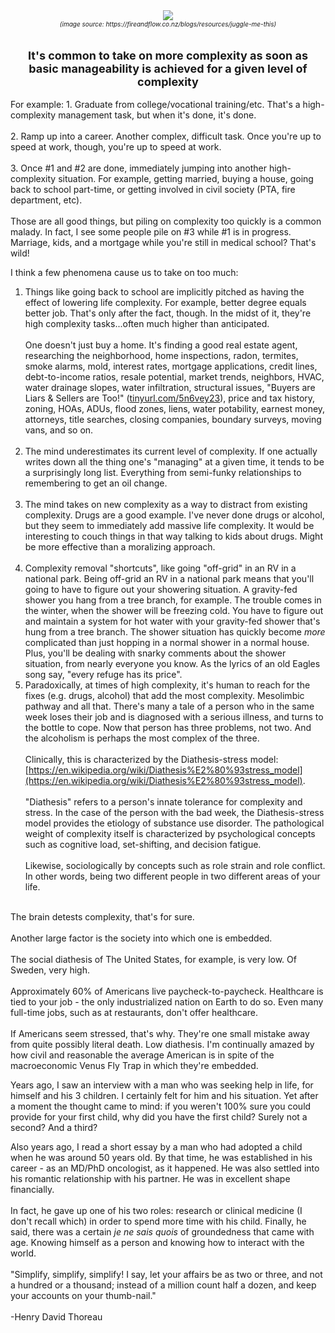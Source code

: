 <div align="center">
  <img src="https://bradleyculley.github.io/images/juggling-while-balancing.jpeg" />
  <div style="font-size: 10px; font-style: italic;">(image source: https://fireandflow.co.nz/blogs/resources/juggle-me-this)</div>
</div>
<br/>
<br/>
<div align="center" style="font-size: 18px; font-weight: bold;">
   It's common to take on more complexity as soon as<br/> basic manageability is achieved for a given level of complexity
</div>

<br/>
For example:
1. Graduate from college/vocational training/etc. That's a high-complexity management task, but when it's done, it's done.<br><br>
2. Ramp up into a career. Another complex, difficult task. Once you're up to speed at work, though, you're up to speed at work.<br><br>
3. Once #1 and #2 are done, immediately jumping into another high-complexity situation.
For example, getting married, buying a house, going back to school part-time, or getting involved in civil society (PTA, fire department, etc).<br/><br/>
Those are all good things, but piling on complexity too quickly is a common malady.
In fact, I see some people pile on #3 while #1 is in progress.
Marriage, kids, and a mortgage while you're still in medical school? That's wild!<br>

   I think a few phenomena cause us to take on too much:
   1. Things like going back to school are implicitly pitched as having the effect of lowering life complexity. For example, better degree equals better job.
   That's only after the fact, though. In the midst of it, they're high complexity tasks...often much higher than anticipated.<br/><br/>
   One doesn't just buy a home. 
   It's finding a good real estate agent, researching the neighborhood, home inspections, radon, termites, smoke alarms, mold, interest rates, mortgage applications, credit lines, debt-to-income ratios, resale potential, market trends, neighbors, HVAC, water drainage slopes, water infiltration, structural issues, "Buyers are Liars & Sellers are Too!" ([tinyurl.com/5n6vey23](http://tinyurl.com/5n6vey23)), price and tax history, zoning, HOAs, ADUs, flood zones, liens, water potability, earnest money, attorneys, title searches, closing companies, boundary surveys, moving vans, and so on.<br/><br/>
   2. The mind underestimates its current level of complexity. If one actually writes down all the thing one's "managing" at a given time, it tends to be a surprisingly long list.
   Everything from semi-funky relationships to remembering to get an oil change.<br/><br/>
   3. The mind takes on new complexity as a way to distract from existing complexity. Drugs are a good example.
   I've never done drugs or alcohol, but they seem to immediately add massive life complexity.
   It would be interesting to couch things in that way talking to kids about drugs. Might be more effective than a moralizing approach.<br/><br/>
   4. Complexity removal "shortcuts",  like going "off-grid" in an RV in a national park.
   Being off-grid an RV in a national park means that you'll going to have to figure out your showering situation.
   A gravity-fed shower you hang from a tree branch, for example.
   The trouble comes in the winter, when the shower will be freezing cold. 
   You have to figure out and maintain a system for hot water with your gravity-fed shower that's hung from a tree branch.
   The shower situation has quickly become <i>more</i> complicated than just hopping in a normal shower in a normal house.
   Plus, you'll be dealing with snarky comments about the shower situation, from nearly everyone you know.
   As the lyrics of an old Eagles song say, "every refuge has its price".
   5. Paradoxically, at times of high complexity, it's human to reach for the fixes (e.g. drugs, alcohol) that add the most complexity. Mesolimbic pathway and all that.
   There's many a tale of a person who in the same week loses their job and is diagnosed with a serious illness, and turns to the bottle to cope.
   Now that person has three problems, not two. And the alcoholism is perhaps the most complex of the three.<br><br>
   Clinically, this is characterized by the Diathesis-stress model: [https://en.wikipedia.org/wiki/Diathesis%E2%80%93stress_model](https://en.wikipedia.org/wiki/Diathesis%E2%80%93stress_model). <br/><br/>
   "Diathesis" refers to a person's innate tolerance for complexity and stress.
   In the case of the person with the bad week, the Diathesis-stress model provides the etiology of substance use disorder.
   The pathological weight of complexity itself is characterized by psychological concepts such as cognitive load, set-shifting, and decision fatigue.<br/><br/>
   Likewise, sociologically by concepts such as role strain and role conflict. In other words, being two different people in two different areas of your life.<br/><br/>

The brain detests complexity, that's for sure.<br/><br/>
Another large factor is the society into which one is embedded.<br/><br/>
The social diathesis of The United States, for example, is very low. Of Sweden, very high.<br/><br/>
Approximately 60% of Americans live paycheck-to-paycheck. Healthcare is tied to your job - the only industrialized nation on Earth to do so.
Even many full-time jobs, such as at restaurants, don't offer healthcare.<br/><br/>
If Americans seem stressed, that's why. They're one small mistake away from quite possibly literal death.
Low diathesis. I'm continually amazed by how civil and reasonable the average American is in spite of the macroeconomic Venus Fly Trap in which they're embedded.

Years ago, I saw an interview with a man who was seeking help in life, for himself and his 3 children. I certainly felt for him and his situation.
Yet after a moment the thought came to mind: if you weren't 100% sure you could provide for your first child, why did you have the first child? Surely not a second? And a third?

Also years ago, I read a short essay by a man who had adopted a child when he was around 50 years old.
By that time, he was established in his career - as an MD/PhD oncologist, as it happened.
He was also settled into his romantic relationship with his partner. He was in excellent shape financially.<br/><br/>
In fact, he gave up one of his two roles: research or clinical medicine (I don't recall which) in order to spend more time with his child.
Finally, he said, there was a certain _je ne sais quois_ of groundedness that came with age. Knowing himself as a person and knowing how to interact with the world.
<br/><br/>
"Simplify, simplify, simplify! I say, let your affairs be as two or three, and not a hundred or a thousand; instead of a million count half a dozen, and keep your accounts on your thumb-nail."<br/><br/>
-Henry David Thoreau
